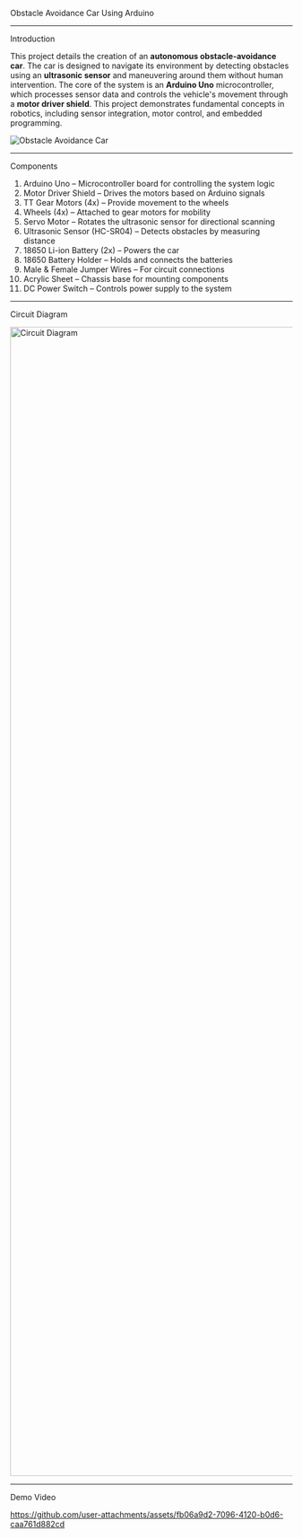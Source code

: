 Obstacle Avoidance Car Using Arduino

---

Introduction

This project details the creation of an **autonomous obstacle-avoidance car**. The car is designed to navigate its environment by detecting obstacles using an **ultrasonic sensor** and maneuvering around them without human intervention. The core of the system is an **Arduino Uno** microcontroller, which processes sensor data and controls the vehicle's movement through a **motor driver shield**. This project demonstrates fundamental concepts in robotics, including sensor integration, motor control, and embedded programming.

![Obstacle Avoidance Car](https://github.com/user-attachments/assets/ba1416d6-e8e6-416f-8b08-2742271c59ec)


---

Components
1. Arduino Uno – Microcontroller board for controlling the system logic
2. Motor Driver Shield – Drives the motors based on Arduino signals
3. TT Gear Motors (4x) – Provide movement to the wheels
4. Wheels (4x) – Attached to gear motors for mobility
5. Servo Motor – Rotates the ultrasonic sensor for directional scanning
6. Ultrasonic Sensor (HC-SR04) – Detects obstacles by measuring distance
7. 18650 Li-ion Battery (2x) – Powers the car
8. 18650 Battery Holder – Holds and connects the batteries
9. Male & Female Jumper Wires – For circuit connections
10. Acrylic Sheet – Chassis base for mounting components
11. DC Power Switch – Controls power supply to the system

---

Circuit Diagram

<img width="2048" height="2048" alt="Circuit Diagram" src="https://github.com/user-attachments/assets/cce2ad5d-4428-4522-a63c-1ca0f285ab64" />

---

Demo Video

https://github.com/user-attachments/assets/fb06a9d2-7096-4120-b0d6-caa761d882cd



